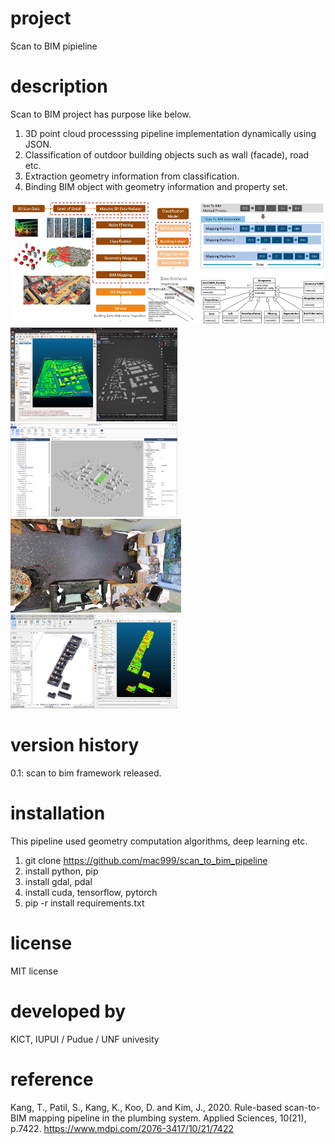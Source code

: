 # project 
Scan to BIM pipieline 

# description
Scan to BIM project has purpose like below. 

1. 3D point cloud processsing pipeline implementation dynamically using JSON.
2. Classification of outdoor building objects such as wall (facade), road etc. 
3. Extraction geometry information from classification.
4. Binding BIM object with geometry information and property set.

<img height="200" src="https://github.com/mac999/scan_to_bim_pipeline/blob/main/doc/concept1.JPG"/></BR><img height="150" src="https://github.com/mac999/scan_to_bim_pipeline/blob/main/doc/concept2.JPG"/><img height="150" src="https://github.com/mac999/scan_to_bim_pipeline/blob/main/doc/ifc_building_facade.jpg"/></BR><img height="150" src="https://github.com/mac999/scan_to_bim_pipeline/blob/main/doc/indoor_scan.JPG"/><img height="150" src="https://github.com/mac999/scan_to_bim_pipeline/blob/main/doc/indoor_BIM.PNG"/>

# version history
0.1: scan to bim framework released.

# installation 
This pipeline used geometry computation algorithms, deep learning etc. 

1. git clone https://github.com/mac999/scan_to_bim_pipeline
2. install python, pip
3. install gdal, pdal
4. install cuda, tensorflow, pytorch
5. pip -r install requirements.txt

# license
MIT license

# developed by 
KICT, IUPUI / Pudue / UNF univesity

# reference
Kang, T., Patil, S., Kang, K., Koo, D. and Kim, J., 2020. Rule-based scan-to-BIM mapping pipeline in the plumbing system. Applied Sciences, 10(21), p.7422. https://www.mdpi.com/2076-3417/10/21/7422

